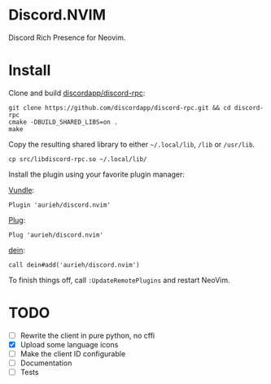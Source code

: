 # Discord.NVIM
Discord Rich Presence for Neovim.

# Install
Clone and build [discordapp/discord-rpc](https://github.com/discordapp/discord-rpc):
```
git clone https://github.com/discordapp/discord-rpc.git && cd discord-rpc
cmake -DBUILD_SHARED_LIBS=on .
make
```
Copy the resulting shared library to either `~/.local/lib`, `/lib` or `/usr/lib`.
```
cp src/libdiscord-rpc.so ~/.local/lib/
```
Install the plugin using your favorite plugin manager:

[Vundle](https://github.com/VundleVim/Vundle.vim):
```
Plugin 'aurieh/discord.nvim'
```
[Plug](https://github.com/junegunn/vim-plug):
```
Plug 'aurieh/discord.nvim'
```
[dein](https://github.com/Shougo/dein.vim):
```
call dein#add('aurieh/discord.nvim')
```
To finish things off, call `:UpdateRemotePlugins` and restart NeoVim.

# TODO
- [ ] Rewrite the client in pure python, no cffi
- [X] Upload some language icons
- [ ] Make the client ID configurable
- [ ] Documentation
- [ ] Tests

